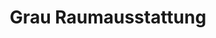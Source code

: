 ---
title: "Grau Raumausstattung"
url: /vaihingen-an-der-enz/grau-raumausstattung/
shop: Raumausstattung
---